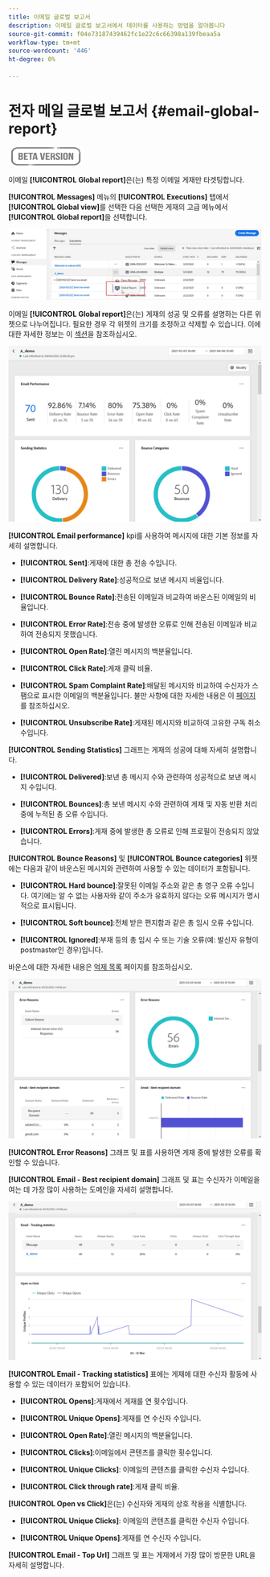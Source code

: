 ```yaml
---
title: 이메일 글로벌 보고서
description: 이메일 글로벌 보고서에서 데이터를 사용하는 방법을 알아봅니다
source-git-commit: f04e73187439462fc1e22c6c66398a139fbeaa5a
workflow-type: tm+mt
source-wordcount: '446'
ht-degree: 0%

---
```


# 전자 메일 글로벌 보고서 {#email-global-report}

![](../assets/do-not-localize/badge.png)

이메일 **[!UICONTROL Global report]**&#x200B;은(는) 특정 이메일 게재만 타겟팅합니다.

**[!UICONTROL Messages]** 메뉴의 **[!UICONTROL Executions]** 탭에서 **[!UICONTROL Global view]**&#x200B;를 선택한 다음 선택한 게재의 고급 메뉴에서 **[!UICONTROL Global report]**&#x200B;을 선택합니다.

![](../assets/global_report_3.png)

이메일 **[!UICONTROL Global report]**&#x200B;은(는) 게재의 성공 및 오류를 설명하는 다른 위젯으로 나누어집니다. 필요한 경우 각 위젯의 크기를 조정하고 삭제할 수 있습니다. 이에 대한 자세한 정보는 이 [섹션](global-report.md#modify-dashboard)을 참조하십시오.

![](../assets/global_report_4.png)

**[!UICONTROL Email performance]** kpi를 사용하여 메시지에 대한 기본 정보를 자세히 설명합니다.

* **[!UICONTROL Sent]**:게재에 대한 총 전송 수입니다.

* **[!UICONTROL Delivery Rate]**:성공적으로 보낸 메시지 비율입니다.

* **[!UICONTROL Bounce Rate]**:전송된 이메일과 비교하여 바운스된 이메일의 비율입니다.

* **[!UICONTROL Error Rate]**:전송 중에 발생한 오류로 인해 전송된 이메일과 비교하여 전송되지 못했습니다.

* **[!UICONTROL Open Rate]**:열린 메시지의 백분율입니다.

* **[!UICONTROL Click Rate]**:게재 클릭 비율.

* **[!UICONTROL Spam Complaint Rate]**:배달된 메시지와 비교하여 수신자가 스팸으로 표시한 이메일의 백분율입니다. 불만 사항에 대한 자세한 내용은 이 [페이지](https://experienceleague.adobe.com/docs/deliverability-learn/deliverability-best-practice-guide/metrics-for-deliverability/complaints.html#metrics-for-deliverability)를 참조하십시오.

* **[!UICONTROL Unsubscribe Rate]**:게재된 메시지와 비교하여 고유한 구독 취소 수입니다.

**[!UICONTROL Sending Statistics]** 그래프는 게재의 성공에 대해 자세히 설명합니다.

* **[!UICONTROL Delivered]**:보낸 총 메시지 수와 관련하여 성공적으로 보낸 메시지 수입니다.

* **[!UICONTROL Bounces]**:총 보낸 메시지 수와 관련하여 게재 및 자동 반환 처리 중에 누적된 총 오류 수입니다.

* **[!UICONTROL Errors]**:게재 중에 발생한 총 오류로 인해 프로필이 전송되지 않았습니다.

**[!UICONTROL Bounce Reasons]** 및 **[!UICONTROL Bounce categories]** 위젯에는 다음과 같이 바운스된 메시지와 관련하여 사용할 수 있는 데이터가 포함됩니다.

* **[!UICONTROL Hard bounce]**:잘못된 이메일 주소와 같은 총 영구 오류 수입니다. 여기에는 알 수 없는 사용자와 같이 주소가 유효하지 않다는 오류 메시지가 명시적으로 표시됩니다.

* **[!UICONTROL Soft bounce]**:전체 받은 편지함과 같은 총 임시 오류 수입니다.

* **[!UICONTROL Ignored]**:부재 등의 총 임시 수 또는 기술 오류(예: 발신자 유형이 postmaster인 경우)입니다.

바운스에 대한 자세한 내용은 [억제 목록](../suppression-list.md) 페이지를 참조하십시오.

![](../assets/global_report_5.png)

**[!UICONTROL Error Reasons]** 그래프 및 표를 사용하면 게재 중에 발생한 오류를 확인할 수 있습니다.

**[!UICONTROL Email - Best recipient domain]** 그래프 및 표는 수신자가 이메일을 여는 데 가장 많이 사용하는 도메인을 자세히 설명합니다.

![](../assets/global_report_6.png)

**[!UICONTROL Email - Tracking statistics]** 표에는 게재에 대한 수신자 활동에 사용할 수 있는 데이터가 포함되어 있습니다.

* **[!UICONTROL Opens]**:게재에서 게재를 연 횟수입니다.

* **[!UICONTROL Unique Opens]**:게재를 연 수신자 수입니다.

* **[!UICONTROL Open Rate]**:열린 메시지의 백분율입니다.

* **[!UICONTROL Clicks]**:이메일에서 콘텐츠를 클릭한 횟수입니다.

* **[!UICONTROL Unique Clicks]**: 이메일의 콘텐츠를 클릭한 수신자 수입니다.

* **[!UICONTROL Click through rate]**:게재 클릭 비율.

**[!UICONTROL Open vs Click]**&#x200B;은(는) 수신자와 게재의 상호 작용을 식별합니다.

* **[!UICONTROL Unique Clicks]**: 이메일의 콘텐츠를 클릭한 수신자 수입니다.

* **[!UICONTROL Unique Opens]**:게재를 연 수신자 수입니다.

**[!UICONTROL Email - Top Url]** 그래프 및 표는 게재에서 가장 많이 방문한 URL을 자세히 설명합니다.
